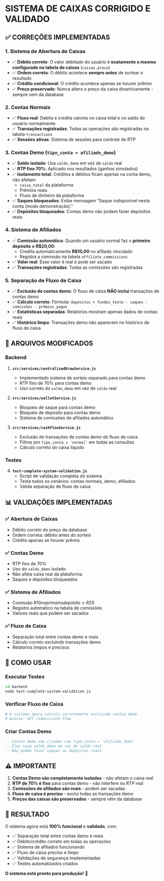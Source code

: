 # SISTEMA DE CAIXAS CORRIGIDO E VALIDADO

## ✅ CORREÇÕES IMPLEMENTADAS

### 1. **Sistema de Abertura de Caixas**
- ✅ **Débito correto**: O valor debitado do usuário é **exatamente o mesmo configurado na tabela de caixas** (`caixas.preco`)
- ✅ **Ordem correta**: O débito acontece **sempre antes** de sortear o resultado
- ✅ **Crédito condicional**: O crédito acontece apenas se houver prêmio
- ✅ **Preço preservado**: Nunca altera o preço da caixa dinamicamente - sempre vem da database

### 2. **Contas Normais**
- ✅ **Fluxo real**: Debita e credita valores no caixa total e no saldo do usuário normalmente
- ✅ **Transações registradas**: Todas as operações são registradas na tabela `transactions`
- ✅ **Sessões ativas**: Sistema de sessões para controle de RTP

### 3. **Contas Demo (`tipo_conta = afiliado_demo`)**
- ✅ **Saldo isolado**: Usa `saldo_demo` em vez de `saldo` real
- ✅ **RTP fixo 70%**: Aplicado nos resultados (ganhos simulados)
- ✅ **Isolamento total**: Créditos e débitos ficam apenas na conta demo, não afetam:
  - `caixa_total` da plataforma
  - Prêmios reais
  - Fluxo de dinheiro da plataforma
- ✅ **Saques bloqueados**: Exibe mensagem "Saque indisponível nesta conta (modo demonstração)."
- ✅ **Depósitos bloqueados**: Contas demo não podem fazer depósitos reais

### 4. **Sistema de Afiliados**
- ✅ **Comissão automática**: Quando um usuário normal faz o **primeiro depósito ≥ R$20,00**:
  - Credita automaticamente **R$10,00** no afiliado vinculado
  - Registra a comissão na tabela `affiliate_commissions`
- ✅ **Valor real**: Esse valor é real e pode ser sacado
- ✅ **Transações registradas**: Todas as comissões são registradas

### 5. **Separação de Fluxo de Caixa**
- ✅ **Exclusão de contas demo**: O fluxo de caixa **NÃO inclui** transações de contas demo
- ✅ **Cálculo correto**: Fórmula: `depósitos + fundos_teste - saques - comissões - prêmios_pagos`
- ✅ **Estatísticas separadas**: Relatórios mostram apenas dados de contas reais
- ✅ **Histórico limpo**: Transações demo não aparecem no histórico de fluxo de caixa

## 🔧 ARQUIVOS MODIFICADOS

### Backend
1. **`src/services/centralizedDrawService.js`**
   - Implementado sistema de sorteio separado para contas demo
   - RTP fixo de 70% para contas demo
   - Uso correto do `saldo_demo` em vez de `saldo` real

2. **`src/services/walletService.js`**
   - Bloqueio de saque para contas demo
   - Bloqueio de depósito para contas demo
   - Sistema de comissões de afiliados automático

3. **`src/services/cashFlowService.js`**
   - Exclusão de transações de contas demo do fluxo de caixa
   - Filtros por `tipo_conta = 'normal'` em todas as consultas
   - Cálculo correto do caixa líquido

### Testes
4. **`test-complete-system-validation.js`**
   - Script de validação completa do sistema
   - Testa todos os cenários: contas normais, demo, afiliados
   - Valida separação de fluxo de caixa

## 📊 VALIDAÇÕES IMPLEMENTADAS

### ✅ **Abertura de Caixas**
- Débito correto do preço da database
- Ordem correta: débito antes do sorteio
- Crédito apenas se houver prêmio

### ✅ **Contas Demo**
- RTP fixo de 70%
- Uso do `saldo_demo` isolado
- Não afeta caixa real da plataforma
- Saques e depósitos bloqueados

### ✅ **Sistema de Afiliados**
- Comissão R$10 no primeiro depósito ≥ R$20
- Registro automático na tabela de comissões
- Valores reais que podem ser sacados

### ✅ **Fluxo de Caixa**
- Separação total entre contas demo e reais
- Cálculo correto excluindo transações demo
- Relatórios limpos e precisos

## 🚀 COMO USAR

### Executar Testes
```bash
cd backend
node test-complete-system-validation.js
```

### Verificar Fluxo de Caixa
```bash
# O sistema agora calcula corretamente excluindo contas demo
# Acesse: GET /admin/cash-flow
```

### Criar Contas Demo
```sql
-- Contas demo são criadas com tipo_conta = 'afiliado_demo'
-- Elas usam saldo_demo em vez de saldo real
-- Não podem fazer saques ou depósitos reais
```

## ⚠️ IMPORTANTE

1. **Contas Demo são completamente isoladas** - não afetam o caixa real
2. **RTP de 70% é fixo** para contas demo - não interfere no RTP real
3. **Comissões de afiliados são reais** - podem ser sacadas
4. **Fluxo de caixa é preciso** - exclui todas as transações demo
5. **Preços das caixas são preservados** - sempre vêm da database

## 🎯 RESULTADO

O sistema agora está **100% funcional** e **validado**, com:
- ✅ Separação total entre contas demo e reais
- ✅ Débito/crédito correto em todas as operações
- ✅ Sistema de afiliados funcionando
- ✅ Fluxo de caixa preciso e limpo
- ✅ Validações de segurança implementadas
- ✅ Testes automatizados criados

**O sistema está pronto para produção!** 🚀
